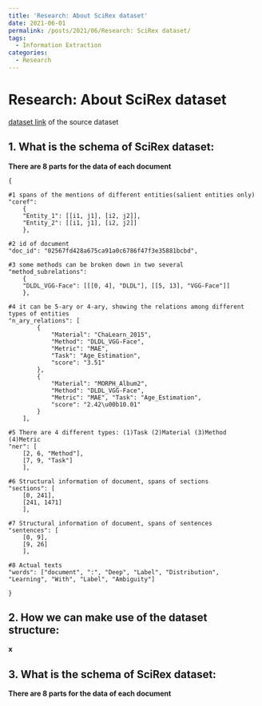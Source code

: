 ```yaml
---
title: 'Research: About SciRex dataset'
date: 2021-06-01
permalink: /posts/2021/06/Research: SciRex dataset/
tags:
  - Information Extraction
categories:
  - Research
---
```



Research: About SciRex dataset
======

[dataset link](https://github.com/allenai/SciREX) of the source dataset

## 1. What is the schema of SciRex dataset:

**There are 8 parts for the data of each document**

```
{

#1 spans of the mentions of different entities(salient entities only)
"coref": 
	{
	"Entity_1": [[i1, j1], [i2, j2]], 
	"Entity_2": [[i1, j1], [i2, j2]]
	}, 

#2 id of document
"doc_id": "02567fd428a675ca91a0c6786f47f3e35881bcbd", 

#3 some methods can be broken down in two several
"method_subrelations": 
	{
	"DLDL_VGG-Face": [[[0, 4], "DLDL"], [[5, 13], "VGG-Face"]]
	}, 

#4 it can be 5-ary or 4-ary, showing the relations among different types of entities
"n_ary_relations": [
		{
			"Material": "ChaLearn_2015", 
			"Method": "DLDL_VGG-Face", 
			"Metric": "MAE", 
			"Task": "Age_Estimation", 
			"score": "3.51"
		}, 
		{
			"Material": "MORPH_Album2", 
			"Method": "DLDL_VGG-Face", 
			"Metric": "MAE", "Task": "Age_Estimation", 
			"score": "2.42\u00b10.01"
		}
	],

#5 There are 4 different types: (1)Task (2)Material (3)Method (4)Metric 
"ner": [
	[2, 6, "Method"], 
	[7, 9, "Task"]
	],

#6 Structural information of document, spans of sections 
"sections": [
	[0, 241], 
	[241, 1471]
	], 

#7 Structural information of document, spans of sentences 
"sentences": [
	[0, 9], 
	[9, 26]
	],

#8 Actual texts  
"words": ["document", ":", "Deep", "Label", "Distribution", "Learning", "With", "Label", "Ambiguity"]

}
```

## 2. How we can make use of the dataset structure:

**x**

## 3. What is the schema of SciRex dataset:

**There are 8 parts for the data of each document**